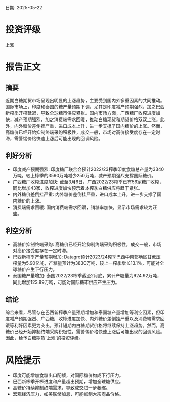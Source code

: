 
日期: 2025-05-22

# 投资评级

上涨

# 报告正文

## 摘要

近期白糖期货市场呈现出明显的上涨趋势，主要受到国内外多重因素的共同推动。国际市场上，印度和泰国的糖产量预期下调，尤其是印度减产预期强烈，加之巴西新榨季开榨延迟，导致全球糖市供应紧张。国内市场方面，广西糖厂收榨进度加快，减产预期强烈，加之消费端需求回暖，推动白糖现货和期货价格双双上涨。此外，内外糖价差倒挂严重，进口成本上升，进一步支撑了国内糖价的上涨。然而，高糖价已经开始抑制终端采购积极性，成交一般，市场对高价接受度存在一定时滞，需警惕价格快速上涨后可能出现的回调风险。

## 利好分析

* 印度减产预期强烈: 印度糖厂联合会预计2022/23榨季印度食糖总产量为3340万吨，较上榨季的3590万吨减少250万吨，减产预期强烈支撑国际糖价。
* 广西糖厂收榨进度加快: 截至3月6日，广西2022/23榨季已有56家糖厂收榨，同比增加43家，收榨进度加快预示着本榨季白糖供应将趋于紧张。
* 内外糖价差倒挂严重: 内外糖价差倒挂严重，进口成本上升，进一步支撑了国内糖价的上涨。
* 消费端需求回暖: 国内消费端需求回暖，销糖率加快，显示市场需求较为旺盛。

## 利空分析

* 高糖价抑制终端采购: 高糖价已经开始抑制终端采购积极性，成交一般，市场对高价接受度存在一定时滞。
* 巴西新榨季产量预期增加: Datagro预计2023/24榨季巴西中南部地区甘蔗压榨量为5.90亿吨，产糖量预计为3830万吨，较上一榨季增长13.1%，可能对全球糖价产生下行压力。
* 泰国糖产量增加: 泰国2022/23榨季截至2月底，累计产糖量为924.92万吨，同比增加123.89万吨，可能对国际糖市供应产生压力。

## 结论

综合来看，尽管存在巴西新榨季产量预期增加和泰国糖产量增加等利空因素，但印度减产预期强烈、广西糖厂收榨进度加快、内外糖价差倒挂严重以及消费端需求回暖等利好因素更为突出，预计短期内白糖期货价格将继续保持上涨趋势。然而，高糖价已经开始抑制终端采购积极性，需警惕价格快速上涨后可能出现的回调风险。因此，给予白糖期货'上涨'的投资评级。

# 风险提示

* 印度可能增加食糖出口配额，对国际糖价构成下行压力。
* 巴西新榨季开榨进度和产量超出预期，增加全球糖供应。
* 高糖价持续抑制终端需求，导致成交进一步萎缩。
* 宏观经济压力，如美联储加息，可能抑制大宗商品价格。
